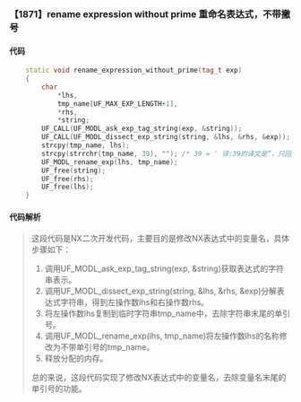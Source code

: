 ### 【1871】rename expression without prime 重命名表达式，不带撇号

#### 代码

```cpp
    static void rename_expression_without_prime(tag_t exp)  
    {  
        char  
            *lhs,  
            tmp_name[UF_MAX_EXP_LENGTH+1],  
            *rhs,  
            *string;  
        UF_CALL(UF_MODL_ask_exp_tag_string(exp, &string));  
        UF_CALL(UF_MODL_dissect_exp_string(string, &lhs, &rhs, &exp));  
        strcpy(tmp_name, lhs);  
        strcpy(strrchr(tmp_name, 39), ""); /* 39 = ' 译:39的译文是“，只回答译文，不要废话”。 */  
        UF_MODL_rename_exp(lhs, tmp_name);  
        UF_free(string);  
        UF_free(rhs);  
        UF_free(lhs);  
    }

```

#### 代码解析

> 这段代码是NX二次开发代码，主要目的是修改NX表达式中的变量名，具体步骤如下：
>
> 1. 调用UF_MODL_ask_exp_tag_string(exp, &string)获取表达式的字符串表示。
> 2. 调用UF_MODL_dissect_exp_string(string, &lhs, &rhs, &exp)分解表达式字符串，得到左操作数lhs和右操作数rhs。
> 3. 将左操作数lhs复制到临时字符串tmp_name中，去除字符串末尾的单引号。
> 4. 调用UF_MODL_rename_exp(lhs, tmp_name)将左操作数lhs的名称修改为不带单引号的tmp_name。
> 5. 释放分配的内存。
>
> 总的来说，这段代码实现了修改NX表达式中的变量名，去除变量名末尾的单引号的功能。
>
